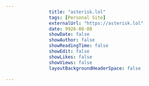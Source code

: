---
                title: "asterisk.lol"
                tags: [Personal Site]
                externalUrl: "https://asterisk.lol"
                date: 9926-08-08
                showDate: false
                showAuthor: false
                showReadingTime: false
                showEdit: false
                showLikes: false
                showViews: false
                layoutBackgroundHeaderSpace: false
                ---
